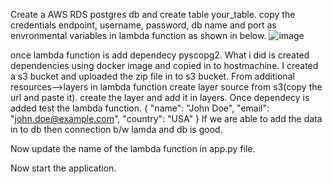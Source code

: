 Create a AWS RDS postgres db and create table your_table.
copy the credentials endpoint, username, password, db name and port as envronmental variables in lambda function as shown in below.
![image](https://github.com/user-attachments/assets/1ecb4993-8d5a-4c05-8ccb-3f133b08580e)

once lambda function is add dependecy pyscopg2. 
What i did is created dependencies using docker image and copied in to hostmachine. I created a s3 bucket and uploaded the zip file in to s3 bucket. From additional resources-->layers in lambda function create layer source from s3(copy the url and paste it). create the layer and add it in layers.
Once dependecy is added test the lambda function.
{
    "name": "John Doe",
    "email": "john.doe@example.com",
    "country": "USA"
}
If we are able to add the data in to db then connection b/w lamda and db is good.

Now update the name of the lambda function in app.py file.

Now start the application.
